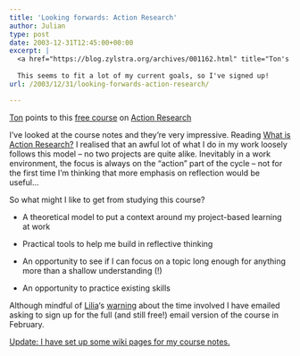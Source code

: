 ```yaml
---
title: 'Looking forwards: Action Research'
author: Julian
type: post
date: 2003-12-31T12:45:00+00:00
excerpt: |
  <a href="https://blog.zylstra.org/archives/001162.html" title="Ton's Interdependent Thoughts: Action Research">Ton</a> has pointed me to a<a href="https://www.scu.edu.au/schools/gcm/ar/areol/areolhome.html" title="Action research and evaluation on line">free course</a> on <a href="https://www.standards.dfes.gov.uk/research/glossary#_A" title="Definition of Action Research">Action Research</a>.
  
  This seems to fit a lot of my current goals, so I've signed up!
url: /2003/12/31/looking-forwards-action-research/

---
```

[Ton][1] points to this [free course][2] on [Action Research][3]

I&#8217;ve looked at the course notes and they&#8217;re very impressive. Reading [What is Action Research?][4] I realised that an awful lot of what I do in my work loosely follows this model &#8211; no two projects are quite alike. Inevitably in a work environment, the focus is always on the &#8220;action&#8221; part of the cycle &#8211; not for the first time I&#8217;m thinking that more emphasis on reflection would be useful&#8230;

So what might I like to get from studying this course?

* A theoretical model to put a context around my project-based learning at work
  
* Practical tools to help me build in reflective thinking
  
* An opportunity to see if I can focus on a topic long enough for anything more than a shallow understanding (!)
  
* An opportunity to practice existing skills

Although mindful of [Lilia][5]&#8216;s [warning][6] about the time involved I have emailed asking to sign up for the full (and still free!) email version of the course in February.

<ins datetime="20040106">Update: I have set up some <a href="https://synesthesia.co.uk/tiki/tiki-index.php?page=ARCourseNotesRoot">wiki pages</a> for my course notes.</ins>

 [1]: https://blog.zylstra.org/archives/001162.html "Ton's Interdependent Thoughts: Action Research"
 [2]: https://www.scu.edu.au/schools/gcm/ar/areol/areolhome.html "Action research and evaluation on line"
 [3]: https://www.standards.dfes.gov.uk/research/glossary#_A "Definition of Action Research"
 [4]: https://purpleslurple.net/ps.php?theurl=https://www.scu.edu.au/schools/gcm/ar/areol/areol-session01.html#purp407
 [5]: https://blog.mathemagenic.com/
 [6]: https://purpleslurple.net/ps.php?theurl=https://www.zylstra.org/blog/archives/001162.html#purp369